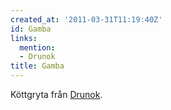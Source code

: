 ```yaml
---
created_at: '2011-03-31T11:19:40Z'
id: Gamba
links:
  mention:
  - Drunok
title: Gamba
---
```


Köttgryta från [Drunok].

  [Drunok]: Drunok
